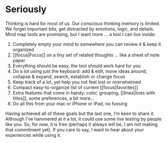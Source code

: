 # Seriously

Thinking is hard for most of us. Our conscious thinking memory is limited. We forget important bits, get distracted by emotions, logic, and details. Mind map tools are promising, but I want more … a tool I can live inside:

1. Completely empty your mind to somewhere you can review it & keep it organized
2. [[focus|Focus]] on a tiny set of related thoughts … like a sheet of note paper
3. Everything should be easy, the tool should work hard for you
4. Do a lot using just the keyboard: add & edit, move ideas around, collapse & expand, search, establish or change focus
5. Keep track of a lot, yet help you not feel lost or overwhelmed
6. Compact easy-to-organize list of current [[focus|favorites]]  
7. Extra features that come in handy: color, grouping, [[lines|lines with titles]], some preferences, a bit more…
8. Do all this from your mac or iPhone or iPad, no fussing

Having achieved all of these goals but the last one, I’m keen to share it. Although I’ve hammered at it a lot, it could use some live testing by people like you. So, for now, it is free (perhaps it always will be, I am not making that commitment yet). If you care to say, I want to hear about your experiences while using it.